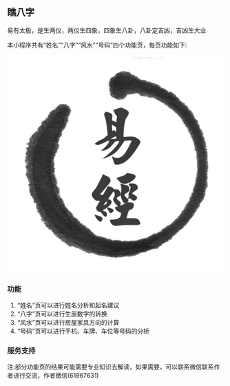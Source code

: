 ## 瞧八字

易有太极，是生两仪，两仪生四象，四象生八卦，八卦定吉凶，吉凶生大业

本小程序共有“姓名”“八字”“风水”“号码”四个功能页，每页功能如下:

![Image](https://raw.githubusercontent.com/jinanwanjing/yijingtool/main/logo.jpg)

### 功能

1. “姓名”页可以进行姓名分析和起名建议
2. “八字”页可以进行生辰数字的转换
3. “风水”页可以进行房屋家具方向的计算
4. “号码”页可以进行手机、车牌、车位等号码的分析

### 服务支持

注:部分功能页的结果可能需要专业知识去解读，如果需要，可以联系微信联系作者进行交流，作者微信(61967631)

